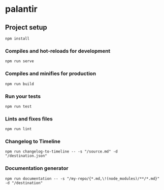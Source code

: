 # palantir

## Project setup
```
npm install
```

### Compiles and hot-reloads for development
```
npm run serve
```

### Compiles and minifies for production
```
npm run build
```

### Run your tests
```
npm run test
```

### Lints and fixes files
```
npm run lint
```

### Changelog to Timeline

```
npm run changelog-to-timeline -- -s "/source.md" -d "/destination.json"
```

### Documentation generator

```
npm run documentation -- -s "/my-repo/{*.md,\!(node_modules)/**/*.md}" -d "/destination"
```
